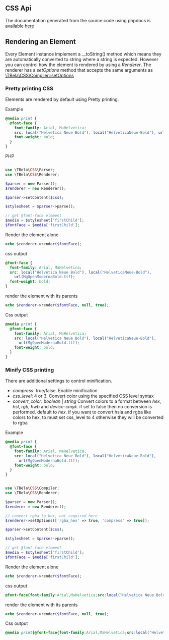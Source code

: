 ## CSS Api

The documentation generated from the source code using phpdocs is available [here](https://htmlpreview.github.io/?https://raw.githubusercontent.com/tbela99/css/master/docs/api/namespaces/TBela.CSS.html)

## Rendering an Element

Every Element instance implement a \_\_toString() method which means they are automatically converted to string where a string is expected.
However you can control how the element is rendered by using a _Renderer_.
The renderer has a _setOptions_ method that accepts the same arguments as [\TBela\CSS\Compiler::setOptions](./compiler.md#compiler-options)

### Pretty printing CSS

Elements are rendered by default using Pretty printing.

Example

```css
@media print {
  @font-face {
    font-family: Arial, MaHelvetica;
    src: local("Helvetica Neue Bold"), local("HelveticaNeue-Bold"), url(MgOpenModernaBold.ttf);
    font-weight: bold;
  }
}
```

PHP
```php

use \TBela\CSS\Parser;
use \TBela\CSS\Renderer;

$parser = new Parser();
$renderer = new Renderer();

$parser->setContent($css);

$stylesheet = $parser->parse();

// get @font-face element
$media = $stylesheet['firstChild'];
$fontFace = $media['firstChild'];
```

Render the element alone

```php
echo $renderer->render($fontFace);
```

css output

```css
@font-face {
  font-family: Arial, MaHelvetica;
  src: local("Helvetica Neue Bold"), local("HelveticaNeue-Bold"),
    url(MgOpenModernaBold.ttf);
  font-weight: bold;
}
```

render the element with its parents

```php
echo $renderer->render($fontFace, null, true);
```

Css output

```css
@media print {
  @font-face {
    font-family: Arial, MaHelvetica;
    src: local("Helvetica Neue Bold"), local("HelveticaNeue-Bold"),
      url(MgOpenModernaBold.ttf);
    font-weight: bold;
  }
}
```

### Minify CSS printing

There are additional settings to control minification.

- _compress_: true/false. Enable minification
- _css_level_: 4 or 3. Convert color using the specified CSS level syntax
- _convert_color_: _boolean_ | _string_ Convert colors to a format between _hex_, _hsl_, _rgb_, _hwb_ and _device-cmyk_. if set to false then no conversion is performed. default to _hex_.
if you want to convert hsla and rgba like colors to hex, to must set css_level to 4 otherwise they will be converted to rgba


Example

```css
@media print {
  @font-face {
    font-family: Arial, MaHelvetica;
    src: local("Helvetica Neue Bold"), local("HelveticaNeue-Bold"),
      url(MgOpenModernaBold.ttf);
    font-weight: bold;
  }
}
```

```php

use \TBela\CSS\Compiler;
use \TBela\CSS\Renderer;

$parser = new Parser();
$renderer = new Renderer();

// convert rgba to hex, not required here
$renderer->setOptions(['rgba_hex' => true, 'compress' => true]);

$parser->setContent($css);

$stylesheet = $parser->parse();

// get @font-face element
$media = $stylesheet['firstChild'];
$fontFace = $media['firstChild'];
```

Render the element alone

```php
echo $renderer->render($fontFace);
```

css output

```css
@font-face{font-family:Arial,MaHelvetica;src:local("Helvetica Neue Bold"),local("HelveticaNeue-Bold"),url(MgOpenModernaBold.ttf);font-weight:bold}
```

render the element with its parents

```php
echo $renderer->render($fontFace, null, true);
```

Css output

```css
@media print{@font-face{font-family:Arial,MaHelvetica;src:local("Helvetica Neue Bold"),local("HelveticaNeue-Bold"),url(MgOpenModernaBold.ttf);font-weight:bold}}
```
